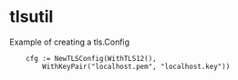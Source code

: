 # tlsutil

Example of creating a tls.Config

```
    cfg := NewTLSConfig(WithTLS12(),
        WithKeyPair("localhost.pem", "localhost.key"))

